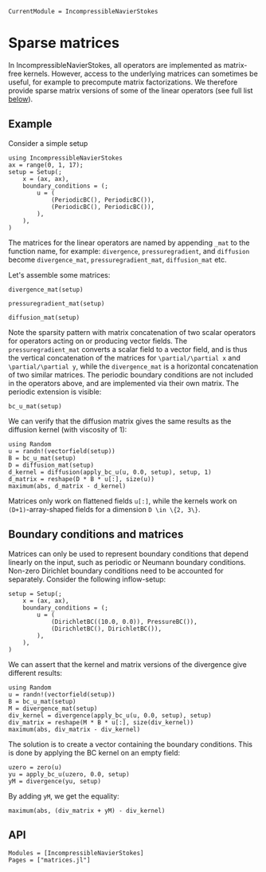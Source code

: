 ```@meta
CurrentModule = IncompressibleNavierStokes
```

# Sparse matrices

In IncompressibleNavierStokes, all operators are implemented as matrix-free kernels.
However, access to the underlying matrices can sometimes be useful, for example
to precompute matrix factorizations.
We therefore provide sparse matrix versions of some of the linear operators (see
full list [below](#api)).

## Example

Consider a simple setup

```@example Matrices
using IncompressibleNavierStokes
ax = range(0, 1, 17);
setup = Setup(;
    x = (ax, ax),
    boundary_conditions = (;
        u = (
            (PeriodicBC(), PeriodicBC()),
            (PeriodicBC(), PeriodicBC()),
        ),
    ),
)
```

The matrices for the linear operators are named by appending `_mat` to the function name, for example:
`divergence`, `pressuregradient`, and `diffusion` become `divergence_mat`, `pressuregradient_mat`, `diffusion_mat` etc.

Let's assemble some matrices:

```@example Matrices
divergence_mat(setup)
```

```@example Matrices
pressuregradient_mat(setup)
```

```@example Matrices
diffusion_mat(setup)
```

Note the sparsity pattern with matrix
concatenation of two scalar operators for operators acting on or producing vector fields.
The `pressuregradient_mat` converts a scalar field to a vector field, and is thus the vertical concatenation of the matrices for ``\partial/\partial x`` and ``\partial/\partial y``,
while the `divergence_mat` is a horizontal concatenation of two similar matrices.
The periodic boundary conditions are not included in the operators above, and are implemented via their own matrix. The periodic extension is visible:


```@example Matrices
bc_u_mat(setup)
```

We can verify that the diffusion matrix gives the same results as the diffusion
kernel (with viscosity of 1):

```@example Matrices
using Random
u = randn!(vectorfield(setup))
B = bc_u_mat(setup)
D = diffusion_mat(setup)
d_kernel = diffusion(apply_bc_u(u, 0.0, setup), setup, 1)
d_matrix = reshape(D * B * u[:], size(u))
maximum(abs, d_matrix - d_kernel)
```

Matrices only work on flattened fields `u[:]`, while the kernels work
on ``(D+1)``-array-shaped  fields for a dimension ``D \in \{2, 3\}``.

## Boundary conditions and matrices

Matrices can only be used to represent boundary conditions that depend linearly
on the input, such as periodic or Neumann boundary conditions.
Non-zero Dirichlet boundary conditions need to be accounted for separately.
Consider the following inflow-setup:

```@example Matrices
setup = Setup(;
    x = (ax, ax),
    boundary_conditions = (;
        u = (
            (DirichletBC((10.0, 0.0)), PressureBC()),
            (DirichletBC(), DirichletBC()),
        ),
    ),
)
```

We can assert that the kernel and matrix versions of the divergence give different results:

```@example Matrices
using Random
u = randn!(vectorfield(setup))
B = bc_u_mat(setup)
M = divergence_mat(setup)
div_kernel = divergence(apply_bc_u(u, 0.0, setup), setup)
div_matrix = reshape(M * B * u[:], size(div_kernel))
maximum(abs, div_matrix - div_kernel)
```

The solution is to create a vector containing the boundary conditions.
This is done by applying the BC kernel on an empty field:

```@example Matrices
uzero = zero(u)
yu = apply_bc_u(uzero, 0.0, setup)
yM = divergence(yu, setup)
```

By adding `yM`, we get the equality:

```@example Matrices
maximum(abs, (div_matrix + yM) - div_kernel)
```

## API

```@autodocs
Modules = [IncompressibleNavierStokes]
Pages = ["matrices.jl"]
```
